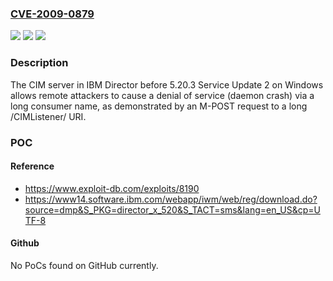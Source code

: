 ### [CVE-2009-0879](https://cve.mitre.org/cgi-bin/cvename.cgi?name=CVE-2009-0879)
![](https://img.shields.io/static/v1?label=Product&message=n%2Fa&color=blue)
![](https://img.shields.io/static/v1?label=Version&message=n%2Fa&color=blue)
![](https://img.shields.io/static/v1?label=Vulnerability&message=n%2Fa&color=brighgreen)

### Description

The CIM server in IBM Director before 5.20.3 Service Update 2 on Windows allows remote attackers to cause a denial of service (daemon crash) via a long consumer name, as demonstrated by an M-POST request to a long /CIMListener/ URI.

### POC

#### Reference
- https://www.exploit-db.com/exploits/8190
- https://www14.software.ibm.com/webapp/iwm/web/reg/download.do?source=dmp&S_PKG=director_x_520&S_TACT=sms&lang=en_US&cp=UTF-8

#### Github
No PoCs found on GitHub currently.

